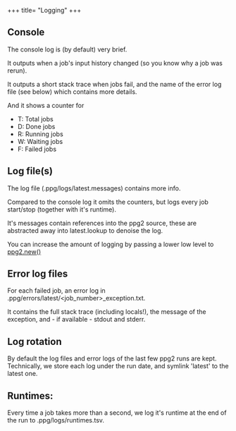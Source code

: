 +++
title= "Logging"
+++

## Console 

The console log is (by default) very brief.

It outputs when a job's input history changed 
(so you know why a job was rerun).

It outputs a short stack trace when jobs fail,
and the name of the error log file (see below)
which contains more details.

And it shows a counter for
 
* T: Total jobs
* D: Done jobs
* R: Running jobs
* W: Waiting jobs
* F: Failed jobs

## Log file(s)

The log file (.ppg/logs/latest.messages) contains more info.

Compared to the console log it omits the counters,
but logs every job start/stop (together with it's runtime).

It's messages contain references into the ppg2 source, these
are abstracted away into latest.lookup to denoise the log.

You can increase the amount of logging by passing a lower 
low level to [ppg2.new()](../managing-pypipegraph#pypipegraph2new)

## Error log files

For each failed job, an error log in .ppg/errors/latest/<job_number>_exception.txt.

It contains the full stack trace (including locals!), the message of the exception, and - if available - stdout and stderr.


## Log rotation
By default the log files and error logs of the last few ppg2 runs are kept. Technically, we store each log under the run date, and symlink 'latest' to the latest one.


## Runtimes:
Every time a job takes more than a second, we log it's runtime at the end of the run to .ppg/logs/runtimes.tsv.

